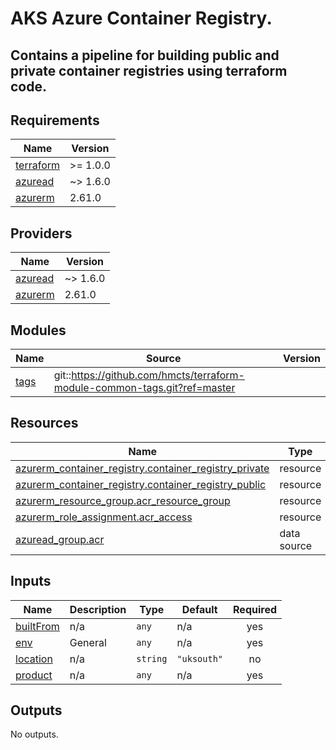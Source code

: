 # AKS Azure Container Registry.
## Contains a pipeline for building public and private container registries using terraform code.

## Requirements

| Name | Version |
|------|---------|
| <a name="requirement_terraform"></a> [terraform](#requirement\_terraform) | >= 1.0.0 |
| <a name="requirement_azuread"></a> [azuread](#requirement\_azuread) | ~> 1.6.0 |
| <a name="requirement_azurerm"></a> [azurerm](#requirement\_azurerm) | 2.61.0 |

## Providers

| Name | Version |
|------|---------|
| <a name="provider_azuread"></a> [azuread](#provider\_azuread) | ~> 1.6.0 |
| <a name="provider_azurerm"></a> [azurerm](#provider\_azurerm) | 2.61.0 |

## Modules

| Name | Source | Version |
|------|--------|---------|
| <a name="module_tags"></a> [tags](#module\_tags) | git::https://github.com/hmcts/terraform-module-common-tags.git?ref=master |  |

## Resources

| Name | Type |
|------|------|
| [azurerm_container_registry.container_registry_private](https://registry.terraform.io/providers/hashicorp/azurerm/2.61.0/docs/resources/container_registry) | resource |
| [azurerm_container_registry.container_registry_public](https://registry.terraform.io/providers/hashicorp/azurerm/2.61.0/docs/resources/container_registry) | resource |
| [azurerm_resource_group.acr_resource_group](https://registry.terraform.io/providers/hashicorp/azurerm/2.61.0/docs/resources/resource_group) | resource |
| [azurerm_role_assignment.acr_access](https://registry.terraform.io/providers/hashicorp/azurerm/2.61.0/docs/resources/role_assignment) | resource |
| [azuread_group.acr](https://registry.terraform.io/providers/hashicorp/azuread/latest/docs/data-sources/group) | data source |

## Inputs

| Name | Description | Type | Default | Required |
|------|-------------|------|---------|:--------:|
| <a name="input_builtFrom"></a> [builtFrom](#input\_builtFrom) | n/a | `any` | n/a | yes |
| <a name="input_env"></a> [env](#input\_env) | General | `any` | n/a | yes |
| <a name="input_location"></a> [location](#input\_location) | n/a | `string` | `"uksouth"` | no |
| <a name="input_product"></a> [product](#input\_product) | n/a | `any` | n/a | yes |

## Outputs

No outputs.
